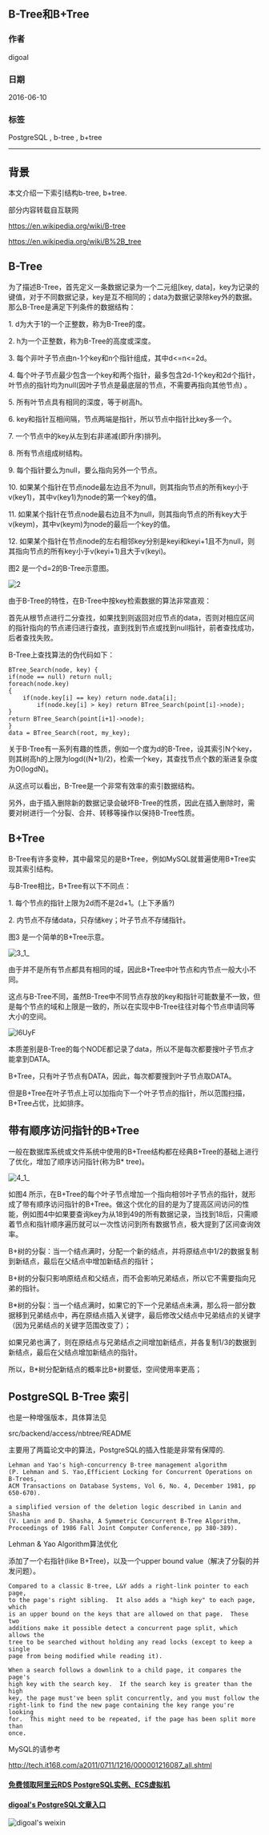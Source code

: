 ## B-Tree和B+Tree       
                                                                                                                                  
### 作者                                                                                                                                 
digoal                                                                                                                                  
                                                                                                                                  
### 日期                                                                                                                                
2016-06-10                                          
                                                                                                                                  
### 标签                                                                                                                                
PostgreSQL , b-tree , b+tree                                                                                                            
                                                                    
----                                                                                                                                
                                                                        
## 背景                    
本文介绍一下索引结构b-tree, b+tree.    
    
部分内容转载自互联网    
  
https://en.wikipedia.org/wiki/B-tree    
  
https://en.wikipedia.org/wiki/B%2B_tree    
  
## B-Tree    
为了描述B-Tree，首先定义一条数据记录为一个二元组[key, data]，key为记录的键值，对于不同数据记录，key是互不相同的；data为数据记录除key外的数据。那么B-Tree是满足下列条件的数据结构：    
  
1\. d为大于1的一个正整数，称为B-Tree的度。    
  
2\. h为一个正整数，称为B-Tree的高度或深度。    
  
3\. 每个非叶子节点由n-1个key和n个指针组成，其中d<=n<=2d。    
  
4\. 每个叶子节点最少包含一个key和两个指针，最多包含2d-1个key和2d个指针，叶节点的指针均为null(因叶子节点是最底层的节点，不需要再指向其他节点) 。    
  
5\. 所有叶节点具有相同的深度，等于树高h。    
  
6\. key和指针互相间隔，节点两端是指针，所以节点中指针比key多一个。    
  
7\. 一个节点中的key从左到右非递减(即升序)排列。    
  
8\. 所有节点组成树结构。    
  
9\. 每个指针要么为null，要么指向另外一个节点。    
  
10\. 如果某个指针在节点node最左边且不为null，则其指向节点的所有key小于v(key1)，其中v(key1)为node的第一个key的值。    
  
11\. 如果某个指针在节点node最右边且不为null，则其指向节点的所有key大于v(keym)，其中v(keym)为node的最后一个key的值。    
  
12\. 如果某个指针在节点node的左右相邻key分别是keyi和keyi+1且不为null，则其指向节点的所有key小于v(keyi+1)且大于v(keyi)。    
  
图2 是一个d=2的B-Tree示意图。    
  
![2](20160610_01_pic_001.png)  
  
由于B-Tree的特性，在B-Tree中按key检索数据的算法非常直观：    
  
首先从根节点进行二分查找，如果找到则返回对应节点的data，否则对相应区间的指针指向的节点递归进行查找，直到找到节点或找到null指针，前者查找成功，后者查找失败。    
  
B-Tree上查找算法的伪代码如下：      
  
```  
BTree_Search(node, key) {  
if(node == null) return null;  
foreach(node.key)  
{  
    if(node.key[i] == key) return node.data[i];  
        if(node.key[i] > key) return BTree_Search(point[i]->node);  
}  
return BTree_Search(point[i+1]->node);  
}  
data = BTree_Search(root, my_key);  
```  
  
关于B-Tree有一系列有趣的性质，例如一个度为d的B-Tree，设其索引N个key，则其树高h的上限为logd((N+1)/2)，检索一个key，其查找节点个数的渐进复杂度为O(logdN)。    
  
从这点可以看出，B-Tree是一个非常有效率的索引数据结构。      
  
另外，由于插入删除新的数据记录会破坏B-Tree的性质，因此在插入删除时，需要对树进行一个分裂、合并、转移等操作以保持B-Tree性质。    
  
## B+Tree  
B-Tree有许多变种，其中最常见的是B+Tree，例如MySQL就普遍使用B+Tree实现其索引结构。  
  
与B-Tree相比，B+Tree有以下不同点：      
  
1\. 每个节点的指针上限为2d而不是2d+1。(上下矛盾?)      
  
2\. 内节点不存储data，只存储key；叶子节点不存储指针。    
  
图3 是一个简单的B+Tree示意。    
  
![3_1_](20160610_01_pic_002.png)  
  
由于并不是所有节点都具有相同的域，因此B+Tree中叶节点和内节点一般大小不同。    
  
这点与B-Tree不同，虽然B-Tree中不同节点存放的key和指针可能数量不一致，但是每个节点的域和上限是一致的，所以在实现中B-Tree往往对每个节点申请同等大小的空间。    
  
![l6UyF](20160610_01_pic_003.png)  
  
本质差别是B-Tree的每个NODE都记录了data，所以不是每次都要搜叶子节点才能拿到DATA。    
  
B+Tree，只有叶子节点有DATA，因此，每次都要搜到叶子节点取DATA。    
  
但是B+Tree在叶子节点上可以加指向下一个叶子节点的指针，所以范围扫描，B+Tree占优，比如排序。    
  
## 带有顺序访问指针的B+Tree  
一般在数据库系统或文件系统中使用的B+Tree结构都在经典B+Tree的基础上进行了优化，增加了顺序访问指针(称为B* tree)。  
  
![4_1_](20160610_01_pic_004.png)  
  
如图4 所示，在B+Tree的每个叶子节点增加一个指向相邻叶子节点的指针，就形成了带有顺序访问指针的B+Tree。做这个优化的目的是为了提高区间访问的性能，例如图4中如果要查询key为从18到49的所有数据记录，当找到18后，只需顺着节点和指针顺序遍历就可以一次性访问到所有数据节点，极大提到了区间查询效率。    
    
B+树的分裂：当一个结点满时，分配一个新的结点，并将原结点中1/2的数据复制到新结点，最后在父结点中增加新结点的指针；    
  
B+树的分裂只影响原结点和父结点，而不会影响兄弟结点，所以它不需要指向兄弟的指针。    
    
B*树的分裂：当一个结点满时，如果它的下一个兄弟结点未满，那么将一部分数据移到兄弟结点中，再在原结点插入关键字，最后修改父结点中兄弟结点的关键字（因为兄弟结点的关键字范围改变了）；    
  
如果兄弟也满了，则在原结点与兄弟结点之间增加新结点，并各复制1/3的数据到新结点，最后在父结点增加新结点的指针。      
    
所以，B*树分配新结点的概率比B+树要低，空间使用率更高；      
    
## PostgreSQL B-Tree 索引  
也是一种增强版本，具体算法见      
  
src/backend/access/nbtree/README    
  
主要用了两篇论文中的算法，PostgreSQL的插入性能是非常有保障的.      
  
```  
Lehman and Yao's high-concurrency B-tree management algorithm     
(P. Lehman and S. Yao,Efficient Locking for Concurrent Operations on B-Trees,   
ACM Transactions on Database Systems, Vol 6, No. 4, December 1981, pp 650-670).       
  
a simplified version of the deletion logic described in Lanin and Shasha     
(V. Lanin and D. Shasha, A Symmetric Concurrent B-Tree Algorithm,    
Proceedings of 1986 Fall Joint Computer Conference, pp 380-389).      
```  
    
Lehman & Yao Algorithm算法优化     
  
添加了一个右指针(like B+Tree)，以及一个upper bound value（解决了分裂的并发问题）。    
  
```  
Compared to a classic B-tree, L&Y adds a right-link pointer to each page,  
to the page's right sibling.  It also adds a "high key" to each page, which  
is an upper bound on the keys that are allowed on that page.  These two  
additions make it possible detect a concurrent page split, which allows the  
tree to be searched without holding any read locks (except to keep a single  
page from being modified while reading it).  
  
When a search follows a downlink to a child page, it compares the page's  
high key with the search key.  If the search key is greater than the high  
key, the page must've been split concurrently, and you must follow the  
right-link to find the new page containing the key range you're looking  
for.  This might need to be repeated, if the page has been split more than  
once.  
```  
MySQL的请参考   
  
http://tech.it168.com/a2011/0711/1216/000001216087_all.shtml    
   
        
                                                                    
                                                                            
                                           
  
  
  
  
  
  
  
  
  
  
  
  
  
#### [免费领取阿里云RDS PostgreSQL实例、ECS虚拟机](https://free.aliyun.com/ "57258f76c37864c6e6d23383d05714ea")
  
  
#### [digoal's PostgreSQL文章入口](https://github.com/digoal/blog/blob/master/README.md "22709685feb7cab07d30f30387f0a9ae")
  
  
![digoal's weixin](../pic/digoal_weixin.jpg "f7ad92eeba24523fd47a6e1a0e691b59")
  
  
  
  
  
  
  
